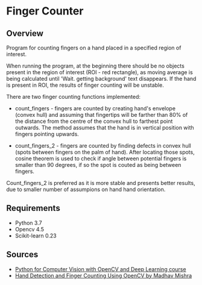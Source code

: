 # Finger Counter

## Overview

Program for counting fingers on a hand placed in a specified region of interest.

When running the program, at the beginning there should be no objects present in the region of interest (ROI - red rectangle), as moving average is being calculated until 'Wait. getting background' text disappears. If the hand is present in ROI, the results of finger counting will be unstable.

There are two finger counting functions implemented:

* count_fingers - fingers are counted by creating hand's envelope (convex hull) and assuming that fingertips will be farther than 80% of the distance from the centre of the convex hull to farthest point outwards. The method assumes that the hand is in vertical position with fingers pointing upwards.

* count_fingers_2 - fingers are counted by finding defects in convex hull (spots between fingers on the palm of hand). After locating those spots, cosine theorem is used to check if angle between potential fingers is smaller than 90 degrees, if so the spot is couted as being between fingers.

Count_fingers_2 is preferred as it is more stable and presents better results, due to smaller number of assumpions on hand hand orientation.

## Requirements

* Python 3.7
* Opencv 4.5
* Scikit-learn 0.23

## Sources

* [Python for Computer Vision with OpenCV and Deep Learning course](https://www.udemy.com/course/python-for-computer-vision-with-opencv-and-deep-learning/)
* [Hand Detection and Finger Counting Using OpenCV by Madhav Mishra](https://medium.com/analytics-vidhya/hand-detection-and-finger-counting-using-opencv-python-5b594704eb08)
